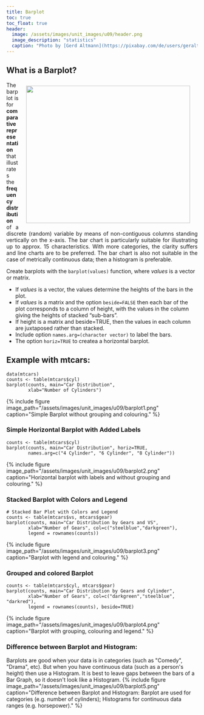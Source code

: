 ```yaml
---
title: Barplot
toc: true
toc_float: true
header:
  image: /assets/images/unit_images/u09/header.png
  image_description: "statistics"
  caption: "Photo by [Gerd Altmann](https://pixabay.com/de/users/geralt-9301/?utm_source=link-attribution&utm_medium=referral&utm_campaign=image&utm_content=4705451) [from Pixabay](https://pixabay.com/)"
---
```


<!--more-->
## What is a Barplot?
<style>.unit p {text-align: justify;}</style>
<div class="unit">
<img src="https://www.webdonuts.com/comics/2009-08-28-Bar-Chart.jpg" width="432" height="362" align="right" vspace="10" hspace="20">
<p>The barplot is for <b>comparative representation</b> that illustrates the <b>frequency distribution</b> of a discrete (random) variable by means of non-contiguous columns standing vertically on the x-axis. The bar chart is particularly suitable for illustrating up to approx. 15 characteristics. With more categories, the clarity suffers and line charts are to be preferred. The bar chart is also not suitable in the case of metrically continuous data; then a histogram is preferable.
</p></div>

Create barplots with the `barplot(values)` function, where *values* is a vector or matrix.
* If *values* is a vector, the values determine the heights of the bars in the plot.
* If *values* is a matrix and the option `beside=FALSE` then each bar of the plot corresponds to a column of height, with the values in the column giving the heights of stacked “sub-bars”.
* If height is a matrix and beside=TRUE, then the values in each column are juxtaposed rather than stacked.
* Include option `names.arg=(character vector)` to label the bars.
* The option `horiz=TRUE` to createa a horizontal barplot.

## Example with mtcars:

```
data(mtcars)
counts <- table(mtcars$cyl)
barplot(counts, main="Car Distribution",
        xlab="Number of Cylinders")
```
{% include figure image_path="/assets/images/unit_images/u09/barplot1.png" caption="Simple Barplot without grouping and colouring." %}

### Simple Horizontal Barplot with Added Labels
```
counts <- table(mtcars$cyl)
barplot(counts, main="Car Distribution", horiz=TRUE,
        names.arg=c("4 Cylinder", "6 Cylinder", "8 Cylinder"))

```
{% include figure image_path="/assets/images/unit_images/u09/barplot2.png" caption="Horizontal barplot with labels and without grouping and colouring." %}

### Stacked Barplot with Colors and Legend
```
# Stacked Bar Plot with Colors and Legend
counts <- table(mtcars$vs, mtcars$gear)
barplot(counts, main="Car Distribution by Gears and VS",
        xlab="Number of Gears", col=c("steelblue","darkgreen"),
        legend = rownames(counts))
```
{% include figure image_path="/assets/images/unit_images/u09/barplot3.png" caption="Barplot with legend and colouring." %}

### Grouped and colored Barplot
```
counts <- table(mtcars$cyl, mtcars$gear)
barplot(counts, main="Car Distribution by Gears and Cylinder",
        xlab="Number of Gears", col=c("darkgreen","steelblue", "darkred"),
        legend = rownames(counts), beside=TRUE)
```
{% include figure image_path="/assets/images/unit_images/u09/barplot4.png" caption="Barplot with grouping, colouring and legend." %}


### Difference between Barplot and Histogram:
Barplots are good when your data is in categories (such as "Comedy", "Drama", etc). But when you have continuous data (such as a person's height) then use a Histogram. It is best to leave gaps between the bars of a Bar Graph, so it doesn't look like a Histogram.
{% include figure image_path="/assets/images/unit_images/u09/barplot5.png" caption="Difference between Barplot and Histogram: Barplot are used for categories (e.g. number of cylinders); Histograms for continuous data ranges (e.g. horsepower)." %}
